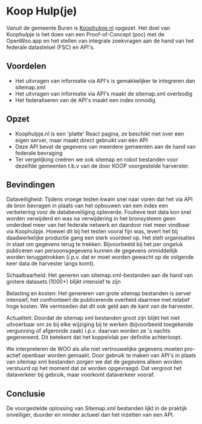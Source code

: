 # Koop Hulp(je)

Vanuit de gemeente Buren is [Koophulpje.nl](koophulpje.nl) opgezet. Het doel van Koophulpje is het doen van een Proof-of-Concept (poc) met de OpenWoo.app en het stellen van integrale zoekvragen aan de hand van het federale datastelsel (FSC) en API's.

## Voordelen

- Het uitvragen van informatie via API's is gemakkelijker te integreren dan sitemap.xml
- Het uitvragen van informatie via API's maakt de sitemap.xml overbodig
- Het federaliseren van de API's maakt een index onnodig

## Opzet

- Koophulpje.nl is een 'platte' React pagina, ze beschikt niet over een eigen server, maar maakt direct gebruikt van één API
- Deze API bevat de gegevens van meerdere gemeenten aan de hand van federale bevraging
- Ter vergelijking creëren we ook sitemap en robot bestanden voor dezelfde gemeenten t.b.v van de door KOOP voorgestelde harverster.

## Bevindingen

Dataveiligheid: Tijdens vroege testen kwam snel naar voren dat het via API de bron bevragen in plaats van het opbouwen van een index een verbetering voor de databeveiliging opleverde. Foutieve test data kon snel worden verwijderd en was na verwijdering in het bronsysteem geen onderdeel meer van het federale netwerk en daardoor niet meer vindbaar via Koophulpje.
Hoewel dit bij het testen vooral fijn was, levert het bij daadwerkelijke productie gang een sterk voordeel op. Het stelt organisaties in staat om gegevens terug te trekken. Bijvoorbeeld bij het per ongeluk publiceren van persoonsgegevens kunnen de gegevens onmiddellijk worden teruggetrokken (i.p.v. dat er moet worden gewacht op de volgende keer data de harvester langs komt).

Schaalbaarheid: Het generen van sitemap.xml-bestanden aan de hand van grotere datasets (1000+) blijkt intensief te zijn

Belasting en kosten: Het genereren van grote sitemap bestanden is server intensief, het confronteert de publicerende overheid daarmee met relatief hoge kosten. We vermoeden dat dit ook geld aan de kant van de harvester.  

Actualiteit: Doordat de sitemap xml bestanden groot zijn blijkt het niet uitvoerbaar om ze bij elke wijziging bij te werken (bijvoorbeeld toegekende vergunning of afgeronde zaak) i.p.v. daarvan worden ze 's nachts gegenereerd. Dit betekent dat het koppelvlak per definitie achterloopt.

We interpreteren de WOO als alle niet vertrouwelijke gegevens moeten pro-actief openbaar worden gemaakt. Door gebruik te maken van API's in plaats van sitemap xml bestanden zorgen we dat de gegevens alleen worden verstuurd op het moment dat ze worden opgevraagd. Dat vergroot het dataverkeer bij gebruik, maar voorkomt dataverkeer vooraf.

## Conclusie

De voorgestelde oplossing van Sitemap.xml bestanden lijkt in de praktijk onveiliger, duurder en minder actueel dan het inzetten van een API.
